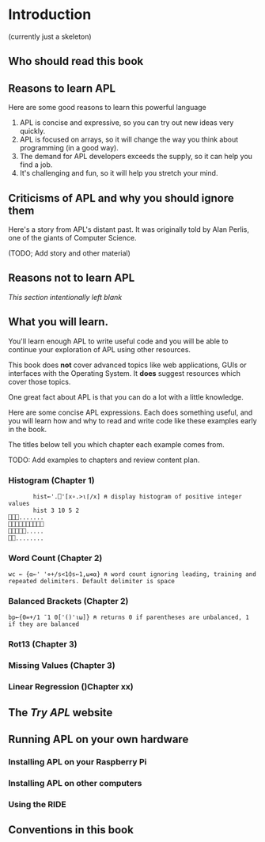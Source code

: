 # Introduction

(currently just a skeleton)

## Who should read this book

## Reasons to learn APL

Here are some good reasons to learn this powerful language

1. APL is concise and expressive, so you can try out new ideas very quickly.
1. APL is focused on arrays, so it will change the way you think about programming (in a good way).
1. The demand for APL developers exceeds the supply, so it can help you find a job.
1. It's challenging and fun, so it will help you stretch your mind.

## Criticisms of APL and why you should ignore them

Here's a story from APL's distant past. It was originally told by Alan Perlis, one of the giants of Computer Science.

(TODO; Add story and other material)


## Reasons not to learn APL

_This section intentionally left blank_


## What you will learn.

You'll learn enough APL to write useful code and you will be able to continue your exploration of APL
using other resources.

This book does **not** cover advanced topics like web applications, GUIs or interfaces with the Operating System.
It **does** suggest resources which cover those topics.

One great fact about APL is that you can do a lot with a little knowledge.

Here are some concise APL expressions. Each does something useful, and you will learn how and why to read and write code
like these examples early in the book.

The titles below tell you which chapter each example comes from.

TODO: Add examples to chapters and review content plan.

### Histogram (Chapter 1)

~~~~~~~~
       hist←'.⎕'[x∘.>⍳⌈/x] ⍝ display histogram of positive integer values
       hist 3 10 5 2
⎕⎕⎕.......
⎕⎕⎕⎕⎕⎕⎕⎕⎕⎕
⎕⎕⎕⎕⎕.....
⎕⎕........
~~~~~~~~

 
### Word Count (Chapter 2)

`wc ← {⍺←' '⋄+/s<1⌽s←1,⍵∊⍺} ⍝ word count ignoring leading, training and repeated delimiters. Default delimiter is space`

### Balanced Brackets (Chapter 2)

`bp←{0=+/1 ¯1 0['()'⍳⍵]} ⍝ returns 0 if parentheses are unbalanced, 1 if they are balanced`


### Rot13 (Chapter 3)

### Missing Values (Chapter 3)

### Linear Regression ()Chapter xx)


## The _Try APL_ website

## Running APL on your own hardware

### Installing APL on your Raspberry Pi

### Installing APL on other computers

### Using the RIDE

## Conventions in this book
